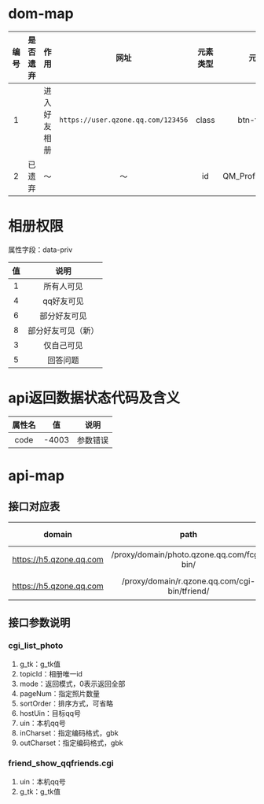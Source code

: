 # dom-map
编号 | 是否遗弃 | 作用 | 网址 | 元素类型 | 元素名
:-: | :-: | :-: | :-: | :-: | :-:
1 |  | 进入好友相册 | `https://user.qzone.qq.com/123456` | class | btn-fs-sure
2 | 已遗弃 | ～ | ～ | id | QM\_Profile\_Photo\_A

# 相册权限
属性字段：data-priv

值 | 说明
:-: | :-:
1 | 所有人可见
4 | qq好友可见
6 | 部分好友可见
8 | 部分好友可见（新）
3 | 仅自己可见
5 | 回答问题

# api返回数据状态代码及含义
属性名 | 值 | 说明
:-: | :-: | :-:
code | -4003 | 参数错误

# api-map
## 接口对应表
domain | path | apt-name | api-function | data-type | request-type
:-: | :-: | :-: | :-: | :-: | :-:
https://h5.qzone.qq.com | /proxy/domain/photo.qzone.qq.com/fcgi-bin/ | cgi_list_photo | 返回照片列表 | jsonp | GET
https://h5.qzone.qq.com | /proxy/domain/r.qzone.qq.com/cgi-bin/tfriend/ | friend_show_qqfriends.cgi | 获取qq好友列表 | jsonp | GET

## 接口参数说明
### cgi_list_photo
1. g_tk：g_tk值
2. topicId：相册唯一id
3. mode：返回模式，0表示返回全部
4. pageNum：指定照片数量
5. sortOrder：排序方式，可省略
6. hostUin：目标qq号
7. uin：本机qq号
8. inCharset：指定编码格式，gbk
9. outCharset：指定编码格式，gbk

### friend_show_qqfriends.cgi
1. uin：本机qq号
2. g_tk：g_tk值
